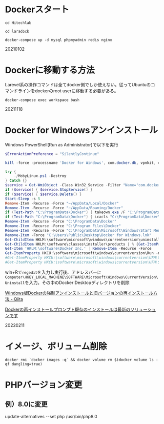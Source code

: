 # Dockerスタート

`cd Hitechlab`

`cd laradock`

`docker-compose up -d mysql phpmyadmin redis nginx`

20210102

# Dockerに移動する方法

Larevel系の操作コマンドは全てdocker側でしか使えない。従ってUbuntuのコマンドラインをdockerのroot userに移動する必要がある。

`docker-compose exec workspace bash`

20211118

# Docker for Windowsアンインストール

Windows PowerShell(Run as Administrator)で以下を実行
```powershell
$ErrorActionPreference = "SilentlyContinue"

kill -force -processname 'Docker for Windows', com.docker.db, vpnkit, com.docker.proxy, com.docker.9pdb, moby-diag-dl, dockerd

try {
    ./MobyLinux.ps1 -Destroy
} Catch {}
$service = Get-WmiObject -Class Win32_Service -Filter "Name='com.docker.service'"
if ($service) { $service.StopService() }
if ($service) { $service.Delete() }
Start-Sleep -s 5
Remove-Item -Recurse -Force "~/AppData/Local/Docker"
Remove-Item -Recurse -Force "~/AppData/Roaming/Docker"
if (Test-Path "C:\ProgramData\Docker") { takeown.exe /F "C:\ProgramData\Docker" /R /A /D Y }
if (Test-Path "C:\ProgramData\Docker") { icacls "C:\ProgramData\Docker\" /T /C /grant Administrators:F }
Remove-Item -Recurse -Force "C:\ProgramData\Docker"
Remove-Item -Recurse -Force "C:\Program Files\Docker"
Remove-Item -Recurse -Force "C:\ProgramData\Microsoft\Windows\Start Menu\Programs\Docker"
Remove-Item -Force "C:\Users\Public\Desktop\Docker for Windows.lnk"
Get-ChildItem HKLM:\software\microsoft\windows\currentversion\uninstall | % {Get-ItemProperty $_.PSPath}  | ? { $_.DisplayName -eq "Docker" } | Remove-Item -Recurse -Force
Get-ChildItem HKLM:\software\classes\installer\products | % {Get-ItemProperty $_.pspath} | ? { $_.ProductName -eq "Docker" } | Remove-Item -Recurse -Force
Get-Item 'HKLM:\software\Docker Inc.' | Remove-Item -Recurse -Force
Get-ItemProperty HKCU:\software\microsoft\windows\currentversion\Run -name "Docker for Windows" | Remove-Item -Recurse -Force
#Get-ItemProperty HKCU:\software\microsoft\windows\currentversion\UFH\SHC | ForEach-Object {Get-ItemProperty $_.PSPath} | Where-Object { $_.ToString().Contains("Docker for Windows.exe") } | Remove-Item -Recurse -Force $_.PSPath
#Get-ItemProperty HKCU:\software\microsoft\windows\currentversion\UFH\SHC | Where-Object { $(Get-ItemPropertyValue $_) -Contains "Docker" }
```
win+Rで`regedit`を入力し実行後、アドレスバーに`Computer\HKEY_LOCAL_MACHINE\SOFTWARE\Microsoft\Windows\CurrentVersion\Uninstall`を入力。その中のDocker Desktopディレクトリを削除

[Windows版Dockerの強制アンインストールと旧バージョンの再インストール方法 - Qiita](https://qiita.com/comefigo/items/957a5d555e9305add353)

[Dockerの再インストールプロンプト既存のインストールは最新のソリューションです](https://blog.csdn.net/qq_35445306/article/details/106242761)

20220211

# イメージ、ボリューム削除
```
docker rmi `docker images -q` && docker volume rm $(docker volume ls -qf dangling=true)
```

# PHPバージョン変更

## 例）8.0に変更

update-alternatives --set php /usr/bin/php8.0